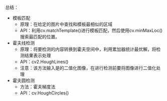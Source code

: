 总结：
- 模板匹配
	- 原理：在给定的图片中查找和模板最相似的区域
	- API：利用cv.matchTemplate()进行模板匹配，然后使用cv.minMaxLoc()搜索最匹配的位置。
- 霍夫线检测
	- 原理：将要检测的内容转换到霍夫空间中，利用累加器统计最优解，将检测结果表示处理
	- API：cv2.HoughLines()
	- 注意：该方法输入是的二值化图像，在进行检测前要将图像进行二值化处理
- 霍夫圆检测
	- 方法：霍夫梯度法
	- API：cv.HoughCircles()